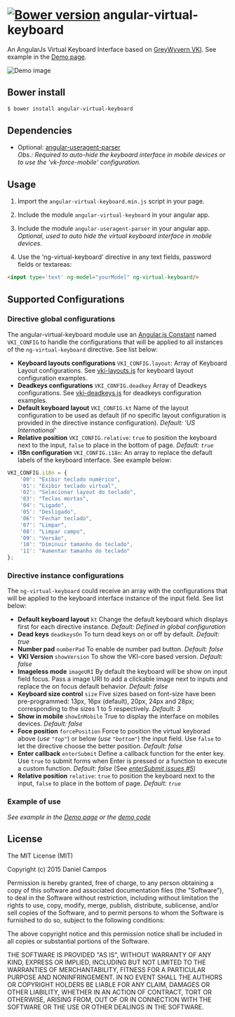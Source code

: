 [![Bower version](https://badge.fury.io/bo/angular-virtual-keyboard.svg)](http://badge.fury.io/bo/angular-virtual-keyboard)
angular-virtual-keyboard
========================
An AngularJs Virtual Keyboard Interface based on [GreyWyvern VKI](http://www.greywyvern.com/code/javascript/keyboard). See example in the [Demo page](http://the-darc.github.io/angular-virtual-keyboard).

![Demo image](http://the-darc.github.io/angular-virtual-keyboard/images/demo.png)

## Bower install

```sh
$ bower install angular-virtual-keyboard
```

## Dependencies

- Optional: [angular-useragent-parser](https://github.com/the-darc/angular-useragent-parser)  
_Obs.: Required to auto-hide the keyboard interface in mobile devices or to use the 'vk-force-mobile' configuration._

## Usage

1. Import the ```angular-virtual-keyboard.min.js``` script in your page.

2. Include the module ```angular-virtual-keyboard``` in your angular app.

3. Include the module ```angular-useragent-parser``` in your angular app. _Optional, used to auto hide the virtual keyboard interface in mobile devices._

4. Use the 'ng-virtual-keyboard' directive in any text fields, password fields or textareas:

```html
<input type='text' ng-model="yourModel" ng-virtual-keyboard/>
```

## Supported Configurations

### Directive global configurations

The angular-virtual-keyboard module use an [Angular.js Constant](https://docs.angularjs.org/api/auto/service/$provide#constant) named ``VKI_CONFIG`` to handle the configurations that will be applied to all instances of the ``ng-virtual-keyboard`` directive. See list below:

 - __Keyboard layouts configurations__ ``VKI_CONFIG.layout``: Array of Keyboard Layout configurations. See [vki-layouts.js](https://github.com/the-darc/angular-virtual-keyboard/blob/master/src/vki-layouts.js) for keyboard layout configuration examples. 
 - __Deadkeys configurations__ ``VKI_CONFIG.deadkey`` Array of Deadkeys configurations. See [vki-deadkeys.js](https://github.com/the-darc/angular-virtual-keyboard/blob/master/src/vki-deadkeys.js) for deadkeys configuration examples. 
 - __Default keyboard layout__ ``VKI_CONFIG.kt`` Name of the layout configuration to be used as default (if no specific layout configuration is provided in the directive instance configuration). _Default: 'US International'_
 - __Relative position__ ``VKI_CONFIG.relative``: ``true`` to position the keyboard next to the input, ``false`` to place in the bottom of page. _Default: ``true``_
 - __i18n configuration__ ``VKI_CONFIG.i18n``: An array to replace the default labels of the keyboard interface. See example below:  
```javascript
VKI_CONFIG.i18n = {
	'00': "Exibir teclado numérico",
	'01': "Exibir teclado virtual",
	'02': "Selecionar layout do teclado",
	'03': "Teclas mortas",
	'04': "Ligado",
	'05': "Desligado",
	'06': "Fechar teclado",
	'07': "Limpar",
	'08': "Limpar campo",
	'09': "Versão",
	'10': "Diminuir tamanho do teclado",
	'11': "Aumentar tamanho do teclado"
};
```

### Directive instance configurations

The ``ng-virtual-keyboard`` could receive an array with the configurations that will be applied to the keyboard interface instance of the input field. See list below:

 - __Default keyboard layout__ ``kt`` Change the default keyboard which displays first for each directive instance. _Default: Defined in global configuration_
 - __Dead keys__ ``deadkeysOn`` To turn dead keys on or off by default. _Default: true_
 - __Number pad__ ``numberPad`` To enable de number pad button. _Default: false_
 - __VKI Version__ ``showVersion`` To show the VKI-core based version. _Default: false_
 - __Imageless mode__ ``imageURI`` By default the keyboard will be show on input field focus. Pass a image URI to add a clickable image next to inputs and replace the on focus default behavior. _Default: false_
 - __Keyboard size control__ ``size`` Five sizes based on font-size have been pre-programmed: 13px, 16px (default), 20px, 24px and 28px; corresponding to the sizes 1 to 5 respectively. _Default: 3_
 - __Show in mobile__ ``showInMobile`` True to display the interface on mobiles devices. _Default: false_
 - __Foce position__ ``forcePosition`` Force to position the virtual keyborad above (_use ``"top"``_) or below (_use ``"bottom"``_) the input field. Use ``false`` to let the directive choose the better position. _Default: false_
 - __Enter callback__ ``enterSubmit`` Define a callback function for the enter key. Use ``true`` to submit forms when Enter is pressed or a function to execute a custom function. _Default: false_ (See _[enterSubmit issues #5](https://github.com/the-darc/angular-virtual-keyboard/issues/5)_)
 - __Relative position__ ``relative``: ``true`` to position the keyboard next to the input, ``false`` to place in the bottom of page. _Default: ``true``_

### Example of use

_See example in the [Demo page](http://the-darc.github.io/angular-virtual-keyboard) or the [demo code](https://github.com/the-darc/angular-virtual-keyboard/blob/master/demo/index.html)_

## License

The MIT License (MIT)

Copyright (c) 2015 Daniel Campos

Permission is hereby granted, free of charge, to any person obtaining a copy
of this software and associated documentation files (the "Software"), to deal
in the Software without restriction, including without limitation the rights
to use, copy, modify, merge, publish, distribute, sublicense, and/or sell
copies of the Software, and to permit persons to whom the Software is
furnished to do so, subject to the following conditions:

The above copyright notice and this permission notice shall be included in all
copies or substantial portions of the Software.

THE SOFTWARE IS PROVIDED "AS IS", WITHOUT WARRANTY OF ANY KIND, EXPRESS OR
IMPLIED, INCLUDING BUT NOT LIMITED TO THE WARRANTIES OF MERCHANTABILITY,
FITNESS FOR A PARTICULAR PURPOSE AND NONINFRINGEMENT. IN NO EVENT SHALL THE
AUTHORS OR COPYRIGHT HOLDERS BE LIABLE FOR ANY CLAIM, DAMAGES OR OTHER
LIABILITY, WHETHER IN AN ACTION OF CONTRACT, TORT OR OTHERWISE, ARISING FROM,
OUT OF OR IN CONNECTION WITH THE SOFTWARE OR THE USE OR OTHER DEALINGS IN THE
SOFTWARE.
